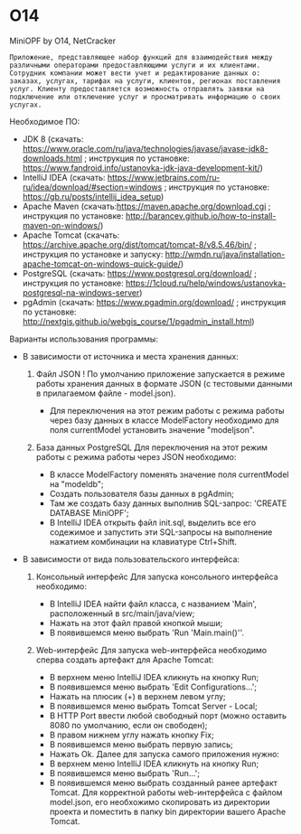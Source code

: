 # O14
MiniOPF by O14, NetCracker

    Приложение, представляющее набор функций для взаимодействия между различными операторами предоставляющими услуги и их клиентами. Сотрудник компании может вести учет и редактирование данных о: заказах, услугах, тарифах на услуги, клиентов, регионах поставления услуг. Клиенту предоставляется возможность отправлять заявки на подключение или отключение услуг и просматривать информацию о своих услугах.

Необходимое ПО:
- JDK 8 (скачать: https://www.oracle.com/ru/java/technologies/javase/javase-jdk8-downloads.html ;
         инструкция по установке: https://www.fandroid.info/ustanovka-jdk-java-development-kit/)
- IntelliJ IDEA (скачать: https://www.jetbrains.com/ru-ru/idea/download/#section=windows ;
         инструкция по установке: https://gb.ru/posts/intellij_idea_setup)
- Apache Maven (скачать:https://maven.apache.org/download.cgi ;
         инструкция по установке: http://barancev.github.io/how-to-install-maven-on-windows/)
- Apache Tomcat (скачать: https://archive.apache.org/dist/tomcat/tomcat-8/v8.5.46/bin/ ;
         инструкция по установке и запуску: http://wmdn.ru/java/installation-apache-tomcat-on-windows-quick-guide/)
- PostgreSQL (скачать: https://www.postgresql.org/download/ ;
         инструкция по установке: https://1cloud.ru/help/windows/ustanovka-postgresql-na-windows-server)
- pgAdmin (скачать: https://www.pgadmin.org/download/ ;
         инструкция по установке: http://nextgis.github.io/webgis_course/1/pgadmin_install.html)

Варианты использования программы:

- В зависимости от источника и места хранения данных:
    1) Файл JSON
       ! По умолчанию приложение запускается в режиме работы хранения данных в формате JSON
         (с тестовыми данными в прилагаемом файле - model.json).
       * Для переключения на этот режим работы с режима работы через базу данных в классе ModelFactory
         необходимо для поля currentModel установить значение "modeljson".

    2) База данных PostgreSQL
       Для переключения на этот режим работы с режима работы через JSON необходимо:
       * В классе ModelFactory поменять значение поля currentModel на "modeldb";
       * Создать пользователя базы данных в pgAdmin;
       * Там же создать базу данных выполнив SQL-запрос: 'CREATE DATABASE MiniOPF';
       * В IntelliJ IDEA открыть файл init.sql, выделить все его содежимое и запустить эти
         SQL-запросы на выполнение нажатием комбинации на клавиатуре Ctrl+Shift.

- В зависимости от вида пользовательского интерфейса:
    1) Консольный интерфейс
       Для запуска консольного интерфейса необходимо:
       * В IntelliJ IDEA найти файл класса, с названием 'Main', расположенный в src/main/java/view;
       * Нажать на этот файл правой кнопкой мыши;
       * В появившемся меню выбрать 'Run 'Main.main()''.

    2) Web-интерфейс
       Для запуска web-интерфейса необходимо сперва создать артефакт для Apache Tomcat:
       * В верхнем меню IntelliJ IDEA кликнуть на кнопку Run;
       * В появившемся меню выбрать 'Edit Configurations...';
       * Нажать на плюсик (+) в верхнем левом углу;
       * В появившемся меню выбрать Tomcat Server - Local;
       * В HTTP Port ввести любой свободный порт (можно оставить 8080 по умолчанию, если он свободен);
       * В правом нижнем углу нажать кнопку Fix;
       * В появившемся меню выбрать первую запись;
       * Нажать Ok.
       Далее для запуска самого приложения нужно: 
       * В верхнем меню IntelliJ IDEA кликнуть на кнопку Run;
       * В появившемся меню выбрать 'Run...';
       * В появившемся меню выбрать созданный ранее артефакт Tomcat.
       Для корректной работы web-интерфейса с файлом model.json, его необхожимо скопировать из директории проекта и поместить в папку bin директории вашего Apache Tomcat.
